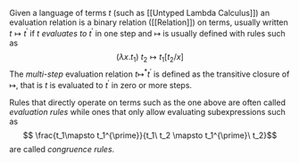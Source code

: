 Given a language of terms $t$ (such as [[Untyped Lambda Calculus]]) an evaluation relation is a binary relation ([[Relation]]) on terms, usually written $t\mapsto t^{\prime}$ if $t$ *evaluates to* $t^{\prime}$ in one step and $\mapsto$ is usually defined with rules such as 
$$ (\lambda x. t_1)\ t_2 \mapsto t_1[t_2/x]$$ 
The *multi-step* evaluation relation $t\mapsto^* t^{\prime}$ is defined as the transitive closure of $\mapsto$, that is $t$ is evaluated to $t^{\prime}$ in zero or more steps.

Rules that directly operate on terms such as the one above are often called *evaluation rules* while ones that only allow evaluating subexpressions such as
$$ \frac{t_1\mapsto t_1^{\prime}}{t_1\ t_2 \mapsto t_1^{\prime}\ t_2}$$ are called *congruence rules*.